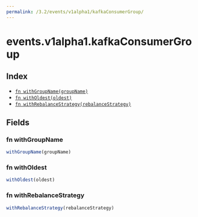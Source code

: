 ```yaml
---
permalink: /3.2/events/v1alpha1/kafkaConsumerGroup/
---
```


# events.v1alpha1.kafkaConsumerGroup



## Index

* [`fn withGroupName(groupName)`](#fn-withgroupname)
* [`fn withOldest(oldest)`](#fn-witholdest)
* [`fn withRebalanceStrategy(rebalanceStrategy)`](#fn-withrebalancestrategy)

## Fields

### fn withGroupName

```ts
withGroupName(groupName)
```



### fn withOldest

```ts
withOldest(oldest)
```



### fn withRebalanceStrategy

```ts
withRebalanceStrategy(rebalanceStrategy)
```

